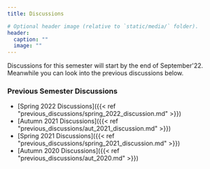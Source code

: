 ```yaml
---
title: Discussions

# Optional header image (relative to `static/media/` folder).
header:
  caption: ""
  image: ""
---
```


Discussions for this semester will start by the end of September'22. Meanwhile you can look into the previous discussions below.

### Previous Semester Discussions

- [Spring 2022 Discussions]({{< ref "previous_discussions/spring_2022_discussion.md" >}})
- [Autumn 2021 Discussions]({{< ref "previous_discussions/aut_2021_discussion.md" >}})
- [Spring 2021 Discussions]({{< ref "previous_discussions/spring_2021_discussion.md" >}})
- [Autumn 2020 Discussions]({{< ref "previous_discussions/aut_2020.md" >}})

